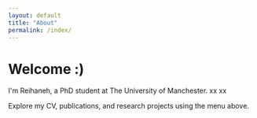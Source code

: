 ```yaml
---
layout: default
title: "About"
permalink: /index/
---
```


# Welcome :) 

I'm Reihaneh, a PhD student at The University of Manchester. 
xx
xx

Explore my CV, publications, and research projects using the menu above.
